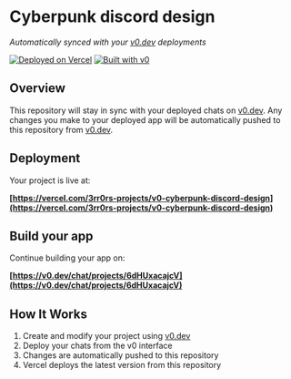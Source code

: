 # Cyberpunk discord design

*Automatically synced with your [v0.dev](https://v0.dev) deployments*

[![Deployed on Vercel](https://img.shields.io/badge/Deployed%20on-Vercel-black?style=for-the-badge&logo=vercel)](https://vercel.com/3rr0rs-projects/v0-cyberpunk-discord-design)
[![Built with v0](https://img.shields.io/badge/Built%20with-v0.dev-black?style=for-the-badge)](https://v0.dev/chat/projects/6dHUxacajcV)

## Overview

This repository will stay in sync with your deployed chats on [v0.dev](https://v0.dev).
Any changes you make to your deployed app will be automatically pushed to this repository from [v0.dev](https://v0.dev).

## Deployment

Your project is live at:

**[https://vercel.com/3rr0rs-projects/v0-cyberpunk-discord-design](https://vercel.com/3rr0rs-projects/v0-cyberpunk-discord-design)**

## Build your app

Continue building your app on:

**[https://v0.dev/chat/projects/6dHUxacajcV](https://v0.dev/chat/projects/6dHUxacajcV)**

## How It Works

1. Create and modify your project using [v0.dev](https://v0.dev)
2. Deploy your chats from the v0 interface
3. Changes are automatically pushed to this repository
4. Vercel deploys the latest version from this repository
